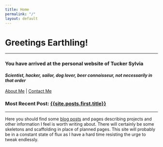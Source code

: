```yaml
---
title: Home
permalink: "/"
layout: default
---
```


# Greetings Earthling!
---

### You have arrived at the personal website of **Tucker Sylvia**

#### *Scientist, hacker, sailor, dog lover, beer connoisseur, not necessarily in that order*

[About Me](/about/) | [Contact Me](/contact/)
### Most Recent Post: [{{site.posts.first.title}}]({{site.posts.first.url}})

---

Here you should find some [blog posts](/blog/posts) and pages describing projects and other information I feel is worth writing about. There will certainly be some skeletons and scaffolding in place of planned pages. This site will probably be in a constant state of flux as I have a hard time resisting the urge to tweak endlessly.
